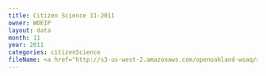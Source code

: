 ```yaml
---
title: Citizen Science 11-2011
owner: WOEIP
layout: data
month: 11
year: 2011
categories: citizenScience
fileName: <a href="http://s3-us-west-2.amazonaws.com/openoakland-woaq/shift_by_month/2011-11.csv">CSV here</a>
---
```

